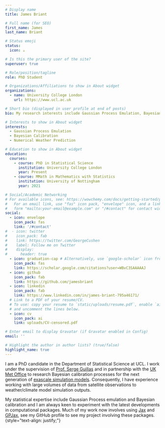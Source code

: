 ```yaml
---
# Display name
title: James Briant

# Full name (for SEO)
first_name: James
last_name: Briant

# Status emoji
status:
  icon: ☕️

# Is this the primary user of the site?
superuser: true

# Role/position/tagline
role: PhD Student

# Organizations/Affiliations to show in About widget
organizations:
  - name: University College London
    url: https://www.ucl.ac.uk

# Short bio (displayed in user profile at end of posts)
bio: My research interests include Gaussian Process Emulation, Bayesian Calibration, Numerical Weather Prediction.

# Interests to show in About widget
interests:
  - Gaussian Process Emulation
  - Bayesian Calibration
  - Numerical Weather Prediction

# Education to show in About widget
education:
  courses:
    - course: PhD in Statistical Science
      institution: University College London
      year: Present
    - course: MMath in Mathematics with Statistics
      institution: University of Nottingham
      year: 2021

# Social/Academic Networking
# For available icons, see: https://wowchemy.com/docs/getting-started/page-builder/#icons
#   For an email link, use "fas" icon pack, "envelope" icon, and a link in the
#   form "mailto:your-email@example.com" or "/#contact" for contact widget.
social:
  - icon: envelope
    icon_pack: fas
    link: '/#contact'
#  - icon: twitter
#    icon_pack: fab
#    link: https://twitter.com/GeorgeCushen
#    label: Follow me on Twitter
#    display:
#      header: true
  - icon: graduation-cap # Alternatively, use `google-scholar` icon from `ai` icon pack
    icon_pack: fas
    link: https://scholar.google.com/citations?user=WBvC3SAAAAAJ
  - icon: github
    icon_pack: fab
    link: https://github.com/jamesbriant
  - icon: linkedin
    icon_pack: fab
    link: https://www.linkedin.com/in/james-briant-795a46171/
  # Link to a PDF of your resume/CV.
  # To use: copy your resume to `static/uploads/resume.pdf`, enable `ai` icons in `params.yaml`,
  # and uncomment the lines below.
  - icon: cv
    icon_pack: ai
    link: uploads/CV-censored.pdf

# Enter email to display Gravatar (if Gravatar enabled in Config)
email: ''

# Highlight the author in author lists? (true/false)
highlight_name: true
---
```


I am a PhD candidate in the Department of Statistical Science at UCL. I work under the supervision of [Prof. Serge Guillas](https://www.ucl.ac.uk/statistics/people/sergeguillas) and in partnership with the [UK Met Office](https://www.metoffice.gov.uk) to research Bayesian calibration processes for the next generation of [exascale simulation models](https://www.metoffice.gov.uk/research/approach/modelling-systems/lfric). Consequently, I have experience working with large volumes of data from satellite observations to weather/climate model simulation outputs.

My statistical expertise include Gaussian Process emulation and Bayesian calibration and I am always keen to experiment with the latest developments in computational packages. Much of my work now involves using [Jax](https://jax.readthedocs.io/en/latest/) and [GPJax](https://github.com/JaxGaussianProcesses/GPJax), see my GitHub profile to see my project involving these packages.
{style="text-align: justify;"}
